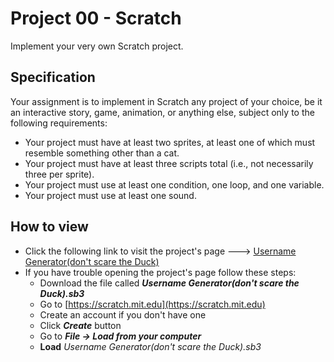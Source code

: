 # Project 00 - Scratch
Implement your very own Scratch project.
## Specification
Your assignment is to implement in Scratch any project of your choice, be it an interactive story, game, animation, or anything else, subject only to the following requirements:

-   Your project must have at least two sprites, at least one of which must resemble something other than a cat.
-   Your project must have at least three scripts total (i.e., not necessarily three per sprite).
-   Your project must use at least one condition, one loop, and one variable.
-   Your project must use at least one sound.

## How to view
- Click the following link to visit the project's page --->  [Username Generator(don't scare the
   Duck)](https://scratch.mit.edu/projects/354204385)
 - If you have trouble opening the project's page follow these steps:
	 - Download the file called ***Username Generator(don't scare the
	   Duck).sb3***
	- Go to [https://scratch.mit.edu](https://scratch.mit.edu)
	- Create an account if you don't have one
	- Click ***Create*** button
	- Go to ***File -> Load from your computer***
	- **Load** *Username Generator(don't scare the
	   Duck).sb3*
 